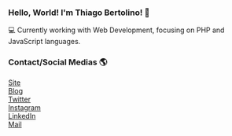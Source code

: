 ### Hello, World! I'm Thiago Bertolino! 👋

💻 Currently working with Web Development, focusing on PHP and JavaScript languages. <br>

### Contact/Social Medias 🌎

[Site](https://thbertolino.github.io) <br>
[Blog](https://thbertolino.github.io/blog) <br>
[Twitter](https://twitter.com/thbertolino) <br>
[Instagram](https://instagram.com/thbertolino) <br>
[LinkedIn](https://www.linkedin.com/in/thbertolino/) <br>
[Mail](mailto:thiagopbertolino@gmail.com) <br>
